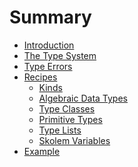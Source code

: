 # Summary

- [Introduction](./introduction.md)
- [The Type System](./type_system.md)
- [Type Errors](./type_errors.md)
- [Recipes](./recipes.md)
  - [Kinds](./recipe_kinds.md)
  - [Algebraic Data Types](./recipe_adt.md)
  - [Type Classes](./recipe_type_classes.md)
  - [Primitive Types]()
  - [Type Lists]()
  - [Skolem Variables]()
 - [Example](./example_simple.md)
